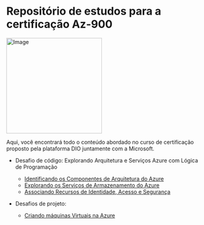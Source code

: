 # Repositório de estudos para a certificação Az-900
<img src="https://github.com/user-attachments/assets/7fa7a5ef-e1fd-4bf2-a010-2b5057f40e29" alt="Image" width="250" aling="center"/>

Aqui, você encontrará todo o conteúdo abordado no curso de certificação proposto pela plataforma DIO juntamente com a Microsoft.
- Desafio de código: Explorando Arquitetura e Serviços Azure com Lógica de Programação
  - [Identificando os Componentes de Arquitetura do Azure](https://github.com/Amandapvln/Az-900_Study/blob/main/desafio-logica-1.md)
  - [Explorando os Serviços de Armazenamento do Azure](https://github.com/Amandapvln/Az-900_Study/blob/main/desafio-logica-2.md)
  - [Associando Recursos de Identidade, Acesso e Segurança](https://github.com/Amandapvln/Az-900_Study/blob/main/desafio-logica-3.md)
    
- Desafios de projeto:
   - [Criando máquinas Virtuais na Azure](https://github.com/Amandapvln/Az-900_Study/blob/main/azure-vm-setup.md)
